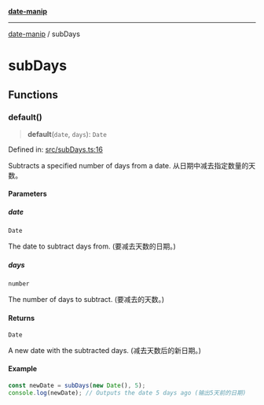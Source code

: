 [**date-manip**](index.md)

***

[date-manip](modules.md) / subDays

# subDays

## Functions

### default()

> **default**(`date`, `days`): `Date`

Defined in: [src/subDays.ts:16](https://github.com/fengxinming/date-manip/blob/12d12a4c2a3486e81330ba529f3fb8271142d945/src/subDays.ts#L16)

Subtracts a specified number of days from a date.
从日期中减去指定数量的天数。

#### Parameters

##### date

`Date`

The date to subtract days from. (要减去天数的日期。)

##### days

`number`

The number of days to subtract. (要减去的天数。)

#### Returns

`Date`

A new date with the subtracted days. (减去天数后的新日期。)

#### Example

```ts
const newDate = subDays(new Date(), 5);
console.log(newDate); // Outputs the date 5 days ago (输出5天前的日期)
```
